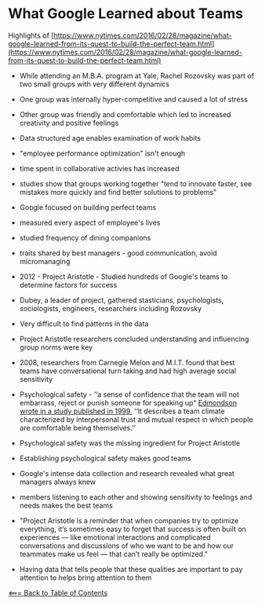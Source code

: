 # **What Google Learned about Teams**

Highlights of [https://www.nytimes.com/2016/02/28/magazine/what-google-learned-from-its-quest-to-build-the-perfect-team.html](https://www.nytimes.com/2016/02/28/magazine/what-google-learned-from-its-quest-to-build-the-perfect-team.html)

* While attending an M.B.A. program at Yale, Rachel Rozovsky was part of two small groups with very different dynamics

* One group was internally hyper-competitive and caused a lot of stress

* Other group was friendly and comfortable which led to increased creativity and positive feelings

* Data structured age enables examination of work habits

* "employee performance optimization" isn't enough

* time spent in collaborative activies has increased

* studies show that groups working together "tend to innovate faster, see mistakes more quickly and find better solutions to problems"

* Google focused on building perfect teams

* measured every aspect of employee's lives

* studied frequency of dining companions

* traits shared by best managers - good communication, avoid micromanaging

* 2012 - Project Aristotle - Studied hundreds of Google's teams to determine factors for success

* Dubey, a leader of project, gathered stasticians, psychologists, sociologists, engineers, researchers including Rozovsky

* Very difficult to find patterns in the data

* Project Aristotle researchers concluded understanding and influencing group norms were key

* 2008, researchers from Carnegie Melon and M.I.T. found that best teams have conversational turn taking and had high average social sensitivity

* Psychological safety -  ‘‘a sense of confidence that the team will not embarrass, reject or punish someone for speaking up" [Edmondson wrote in a study published in 1999.](http://web.b.ebscohost.com/ehost/detail/detail?sid=e55fd191-97da-4b52-a54d-d1ae6abb0a6e%40sessionmgr111&vid=1&hid=115&bdata=JnNpdGU9ZWhvc3QtbGl2ZQ%3d%3d#AN=2003235&db=bth) ‘‘It describes a team climate characterized by interpersonal trust and mutual respect in which people are comfortable being themselves.’’

* Psychological safety was the missing ingredient for Project Aristotle

* Establishing psychological safety makes good teams

* Google's intense data collection and research revealed what great managers always knew

* members listening to each other and showing sensitivity to feelings and needs makes the best teams

* "Project Aristotle is a reminder that when companies try to optimize everything, it’s sometimes easy to forget that success is often built on experiences — like emotional interactions and complicated conversations and discussions of who we want to be and how our teammates make us feel — that can’t really be optimized."

* Having data that tells people that these qualities are important to pay attention to helps bring attention to them

[<=== Back to Table of Contents](https://peterjstaker.github.io/reading-notes/)
